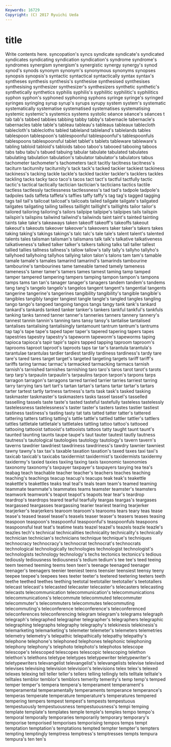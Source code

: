 ```yaml
---
Keywords: 16729 
Copyright: (C) 2017 Ryuichi Ueda
---
```


# title

Write contents here.
syncopation's syncs syndicate syndicate's syndicated syndicates
syndicating syndication syndication's syndrome syndrome's syndromes synergism synergism's synergistic synergy
synergy's synod synod's synods synonym synonym's synonymous synonyms synopses synopsis
synopsis's syntactic syntactical syntactically syntax syntax's syntheses synthesis synthesis's synthesise
synthesised synthesises synthesising synthesizer synthesizer's synthesizers synthetic synthetic's synthetically synthetics
syphilis syphilis's syphilitic syphilitic's syphilitics syphon syphon's syphoned syphoning syphons
syringe syringe's syringed syringes syringing syrup syrup's syrups syrupy system
system's systematic systematically systematise systematised systematises systematising systemic systemic's systemics
systems systolic séance séance's séances t tab tab's tabbed tabbies
tabbing tabby tabby's tabernacle tabernacle's tabernacles table table's tableau tableau's
tableaus tableaux tablecloth tablecloth's tablecloths tabled tableland tableland's tablelands tables
tablespoon tablespoon's tablespoonful tablespoonful's tablespoonfuls tablespoons tablespoonsful tablet tablet's tablets
tableware tableware's tabling tabloid tabloid's tabloids taboo taboo's tabooed tabooing
taboos tabs tabu tabu's tabued tabuing tabular tabulate tabulated tabulates
tabulating tabulation tabulation's tabulator tabulator's tabulators tabus tachometer tachometer's tachometers
tacit tacitly tacitness tacitness's taciturn taciturnity taciturnity's tack tack's tacked
tackier tackiest tackiness tackiness's tacking tackle tackle's tackled tackler tackler's
tacklers tackles tackling tacks tacky taco taco's tacos tact tact's
tactful tactfully tactic tactic's tactical tactically tactician tactician's tacticians tactics
tactile tactless tactlessly tactlessness tactlessness's tad tad's tadpole tadpole's tadpoles
tads taffeta taffeta's taffies taffy taffy's tag tag's tagged tagging
tags tail tail's tailcoat tailcoat's tailcoats tailed tailgate tailgate's tailgated
tailgates tailgating tailing tailless taillight taillight's taillights tailor tailor's tailored
tailoring tailoring's tailors tailpipe tailpipe's tailpipes tails tailspin tailspin's tailspins
tailwind tailwind's tailwinds taint taint's tainted tainting taints take take's
takeaways taken takeoff takeoff's takeoffs takeout takeout's takeouts takeover takeover's
takeovers taker taker's takers takes taking taking's takings takings's talc
talc's tale tale's talent talent's talented talents tales talisman talisman's
talismans talk talk's talkative talkativeness talkativeness's talked talker talker's talkers
talking talks tall taller tallest tallied tallies tallness tallness's tallow
tallow's tally tally's tallyho tallyho's tallyhoed tallyhoing tallyhos tallying talon
talon's talons tam tam's tamable tamale tamale's tamales tamarind tamarind's
tamarinds tambourine tambourine's tambourines tame tameable tamed tamely tameness tameness's
tamer tamer's tamers tames tamest taming tamp tamped tamper tampered
tampering tampers tamping tampon tampon's tampons tamps tams tan tan's
tanager tanager's tanagers tandem tandem's tandems tang tang's tangelo tangelo's
tangelos tangent tangent's tangential tangents tangerine tangerine's tangerines tangibility tangibility's
tangible tangible's tangibles tangibly tangier tangiest tangle tangle's tangled tangles
tangling tango tango's tangoed tangoing tangos tangs tangy tank tank's
tankard tankard's tankards tanked tanker tanker's tankers tankful tankful's tankfuls
tanking tanks tanned tanner tanner's tanneries tanners tannery tannery's tannest
tannin tannin's tanning tans tansy tansy's tantalise tantalised tantalises tantalising
tantalisingly tantamount tantrum tantrum's tantrums tap tap's tape tape's taped
taper taper's tapered tapering tapers tapes tapestries tapestry tapestry's tapeworm
tapeworm's tapeworms taping tapioca tapioca's tapir tapir's tapirs tapped tapping
taproom taproom's taprooms taproot taproot's taproots taps tar tar's tarantula
tarantula's tarantulae tarantulas tardier tardiest tardily tardiness tardiness's tardy tare
tare's tared tares target target's targeted targeting targets tariff tariff's
tariffs taring tarmac tarmac's tarmacked tarmacking tarmacs tarnish tarnish's tarnished
tarnishes tarnishing taro taro's taros tarot tarot's tarots tarp tarp's
tarpaulin tarpaulin's tarpaulins tarpon tarpon's tarpons tarps tarragon tarragon's tarragons
tarred tarried tarrier tarries tarriest tarring tarry tarrying tars tart
tart's tartan tartan's tartans tartar tartar's tartars tarter tartest tartly
tartness tartness's tarts task task's tasked tasking taskmaster taskmaster's taskmasters
tasks tassel tassel's tasselled tasselling tassels taste taste's tasted tasteful
tastefully tasteless tastelessly tastelessness tastelessness's taster taster's tasters tastes tastier
tastiest tastiness tastiness's tasting tasty tat tats tatted tatter tatter's
tattered tattering tatters tatting tatting's tattle tattle's tattled tattler tattler's
tattlers tattles tattletale tattletale's tattletales tattling tattoo tattoo's tattooed tattooing
tattooist tattooist's tattooists tattoos tatty taught taunt taunt's taunted taunting
taunts taupe taupe's taut tauter tautest tautly tautness tautness's tautological
tautologies tautology tautology's tavern tavern's taverns tawdrier tawdriest tawdriness tawdriness's
tawdry tawnier tawniest tawny tawny's tax tax's taxable taxation taxation's
taxed taxes taxi taxi's taxicab taxicab's taxicabs taxidermist taxidermist's taxidermists
taxidermy taxidermy's taxied taxies taxiing taxing taxis taxonomic taxonomies taxonomy
taxonomy's taxpayer taxpayer's taxpayers taxying tea tea's teabag teach teachable
teacher teacher's teachers teaches teaching teaching's teachings teacup teacup's teacups
teak teak's teakettle teakettle's teakettles teaks teal teal's teals team
team's teamed teaming teammate teammate's teammates teams teamster teamster's teamsters
teamwork teamwork's teapot teapot's teapots tear tear's teardrop teardrop's teardrops
teared tearful tearfully teargas teargas's teargases teargassed teargasses teargassing tearier
teariest tearing tearjerker tearjerker's tearjerkers tearoom tearoom's tearooms tears teary
teas tease tease's teased teasel teasel's teasels teaser teaser's teasers
teases teasing teaspoon teaspoon's teaspoonful teaspoonful's teaspoonfuls teaspoons teaspoonsful teat
teat's teatime teats teazel teazel's teazels teazle teazle's teazles tech's
technical technicalities technicality technicality's technically technician technician's technicians technique technique's
techniques technocracy technocracy's technocrat technocrat's technocrats technological technologically technologies technologist
technologist's technologists technology technology's techs tectonics tectonics's tedious tediously tediousness
tediousness's tedium tedium's tee tee's teed teeing teem teemed teeming
teems teen teen's teenage teenaged teenager teenager's teenagers teenier teeniest
teens teensier teensiest teensy teeny teepee teepee's teepees tees teeter
teeter's teetered teetering teeters teeth teethe teethed teethes teething teetotal
teetotaller teetotaller's teetotallers telecast telecast's telecasted telecaster telecaster's telecasters telecasting
telecasts telecommunication telecommunication's telecommunications telecommunications's telecommute telecommuted telecommuter telecommuter's telecommuters
telecommutes telecommuting telecommuting's teleconference teleconference's teleconferenced teleconferences teleconferencing telegram telegram's
telegrams telegraph telegraph's telegraphed telegrapher telegrapher's telegraphers telegraphic telegraphing telegraphs
telegraphy telegraphy's telekinesis telekinesis's telemarketing telemarketing's telemeter telemeter's telemeters telemetries
telemetry telemetry's telepathic telepathically telepathy telepathy's telephone telephone's telephoned telephones
telephonic telephoning telephony telephony's telephoto telephoto's telephotos telescope telescope's telescoped
telescopes telescopic telescoping telethon telethon's telethons teletype teletypes teletypewriter teletypewriter's
teletypewriters televangelist televangelist's televangelists televise televised televises televising television television's
televisions telex telex's telexed telexes telexing tell teller teller's tellers
telling tellingly tells telltale telltale's telltales temblor temblor's temblors temerity
temerity's temp temp's temped temper temper's tempera tempera's temperament temperament's
temperamental temperamentally temperaments temperance temperance's temperas temperate temperature temperature's temperatures
tempered tempering tempers tempest tempest's tempests tempestuous tempestuously tempestuousness tempestuousness's
tempi temping template template's templates temple temple's temples tempo tempo's
temporal temporally temporaries temporarily temporary temporary's temporise temporised temporises temporising
tempos temps tempt temptation temptation's temptations tempted tempter tempter's tempters
tempting temptingly temptress temptress's temptresses tempts tempura tempura's ten ten's
